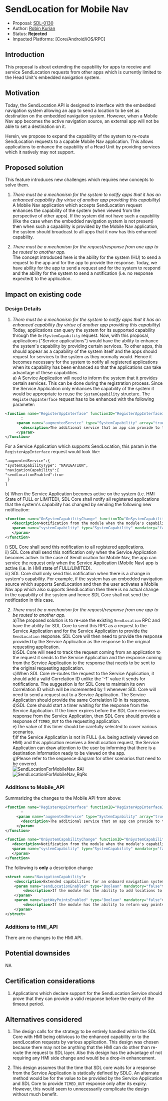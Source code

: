 # SendLocation for Mobile Nav

* Proposal: [SDL-0130](0130-SendLocation-for-Mobile-Nav.md)
* Author: [Robin Kurian](https://github.com/robinmk)
* Status: **Rejected**
* Impacted Platforms: [Core/Android/iOS/RPC]

## Introduction

This proposal is about extending the capability for apps to receive and service SendLocation requests from other apps which is currently limited to the Head Unit's embedded navigation system.

## Motivation

Today, the SendLocation API is designed to interface with the embedded navigation system allowing an app to send a location to be set as destination on the embedded navigation system. However, when a Mobile Nav app becomes the active navigation source, an external app will not be able to set a destination on it. 

Herein, we propose to expand the capability of the system to re-route SendLocation requests to a capable Mobile Nav application. This allows applications to enhance the capability of a Head Unit by providing services which it natively may not support.

## Proposed solution

This feature introduces new challenges which requires new concepts to solve them.
 1) *There must be a mechanism for the system to notify apps that it has an enhanced capability (by virtue of another app providing this capability)*  
   A Mobile Nav application which accepts SendLocation request enhances the capability of the system (when viewed from the perspective of other apps). If the system did not have such a capability (like the case when the embedded navigation system is not present) then when such a capability is provided by the Mobile Nav application, the system should broadcast to all apps that it now has this enhanced capability.
   
 2) *There must be a mechanism for the request/response from one app to be routed to another app.*  
 The concept introduced here is the ability for the system (HU) to send a request to the app and for the app to provide the response. Today, we have ability for the app to send a request and for the system to respond and the ability for the system to send a notification (i.e. no response expected) to the application.

## Impact on existing code
### Design Details

1) *There must be a mechanism for the system to notify apps that it has an enhanced capability (by virtue of another app providing this capability)*  
Today, applications can query the system for its supported capability through the `GetSystemCapability` request. Now, with this proposal, applications ("Service applications") would have the ability to enhance the system's capability by providing certain services. To other apps, this should appear as a capability of the system itself and the apps should request for services to the system as they normally would. Hence it becomes necessary for the system to notify all registered applications when its capability has been enhanced so that the applications can take advantage of these capabilities.    
a) A Service Application will need to inform the system that it provides certain services. This can be done during the registration process. Since the Service Application only enhances the capability of the system it would be appropriate to reuse the `SystemCapability` structure. The `RegisterAppInterface` request has to be enhanced with the following parameter:

 ```xml
 <function name="RegisterAppInterface" functionID="RegisterAppInterfaceID" messagetype="request">
        :
      <param name="augmentedService" type="SystemCapability" array="true" mandatory="false">
        <description>The additional service that an app can provide to the system to augment its capability</description>
      </param>
</function>
```

For a Service Application which supports SendLocation, this param in the `RegisterAppInterface` request would look like:
 ```xml
 "augmentedService":{  
 "systemCapabilityType": "NAVIGATION",  
 "navigationCapability":{  
 "sendLocationEnabled":true
  }  
 }
 ```
 b) When the Service Application becomes active on the system (i.e. HMI State of FULL or LIMITED), SDL Core shall notify all registered
 applications that the system's capability has changed by sending the following new notification:
  ```xml
  <function name="OnSystemCapabilityChange" functionID="OnSystemCapabilityChangeID" messagetype="notification">
     <description>Notification from the module when the module's capability has changed.</description>
     <param name="systemCapability" type="SystemCapability" mandatory="false" array="true">
     </param>
 </function>
  ```
  i) SDL Core shall send this notification to all registered applications.  
  ii) SDL Core shall send this notification only when the Service Application becomes active. In the case of SendLocation for Mobile Nav, the app can service the request only when the Service Application (Mobile Nav) app is active (i.e. in HMI state of FULL/LIMITED).  
  iii) SDL Core shall only send this notification when there is a change in system's capability. For example, if the system has an embedded navigation source which supports SendLocation and then the user activates a Mobile Nav app which also supports SendLocation then there is no actual change in the capability of the system and hence SDL Core shall not send the notification in this case.
  
2) *There must be a mechanism for the request/response from one app to be routed to another app.*  
a)The proposed solution is to re-use the existing `SendLocation` RPC and have the ability for SDL Core to send this RPC as a request to the Service Application and for the Service Application to provide the `SendLocation` response. SDL Core will then need to provide the response provided by the Service Application as the response to the original requesting application.  
b)SDL Core will need to track the request coming from an application to the request it sends to the Service Application and the response coming from the Service Application to the response that needs to be sent to the original requesting application.  
c)When SDL Core re-routes the request to the Service Application, it should add a valid Correlation ID unlike the '-1' value it sends for notifications. The suggestion is for SDL Core to maintain its own Correlation ID which will be incremented by 1 whenever SDL Core will need to send a request out to a Service Application. The Service Application should provide the same Correlation ID in its response.  
d)SDL Core should start a timer waiting for the response from the Service Application. If the timer expires before the SDL Core receives a response from the Service Application, then SDL Core should provide a response of `TIMED_OUT` to the requesting application.  
e)The value of this timer should be carefully selected to cover various scenarios.  
f)If the Service Application is not in FULL (i.e. being actively viewed on HMI) and this application receives a SendLocation request, the Service Application can draw attention to the user by informing that there is a destination information ready to be viewed on the app.  
g)Please refer to the sequence diagram for other scenarios that need to be covered.
<br />![SendLocationForMobileNav_RAI][SendLocationForMobileNav-RAI]
<br />![SendLocationForMobileNav_RqRs][SendLocationForMobileNav-RqRs]
### Additions to Mobile_API
Summarizing the changes to the Mobile API from above:

 ```xml
 <function name="RegisterAppInterface" functionID="RegisterAppInterfaceID" messagetype="request">
        :
      <param name="augmentedService" type="SystemCapability" array="true" mandatory="false">
        <description>The additional service that an app can provide to the system to augment its capability</description>
      </param>
</function>
```

 ```xml
 <function name="OnSystemCapabilityChange" functionID="OnSystemCapabilityChangeID" messagetype="notification">
    <description>Notification from the module when the module's capability has changed.</description>
    <param name="systemCapability" type="SystemCapability" mandatory="false" array="true">
    </param>
</function>
 ```
The following is **only** a description change

```xml
<struct name="NavigationCapability">
    <description>Extended capabilities for an onboard navigation system</description>
    <param name="sendLocationEnabled" type="Boolean" mandatory="false">
        <description>If the module has the ability to add locations to the **active navigation source**.</description>
    </param>
    <param name="getWayPointsEnabled" type="Boolean" mandatory="false">
        <description>If the module has the ability to return way points from onboard nav</description>
    </param>
</struct>
```
### Additions to HMI_API

There are no changes to the HMI API.

## Potential downsides

NA

## Certification considerations
1.  Applications which declare support for the SendLocation Service should prove that they can provide a valid response before the expiry of the timeout period.

## Alternatives considered

1. The design calls for the strategy to be entirely handled within the SDL Core with HMI being oblivious to the enhanced capability or to the sendLocation requests by various application. This design was chosen because there may not be anything that the HMI can do other than re-route the request to SDL layer. Also this design has the advantage of not requiring any HMI side change and would be a drop-in enhancement.

2. This design assumes that the time that SDL core waits for a response from the Service Application is statically defined by SDLC. An alternate method would be for the value to be provided by the Service Application and SDL Core to provide `TIMED_OUT` response only after its expiry. However, this would seem to unnecessarily complicate the design without much benefit.


[SendLocationForMobileNav-RAI]: ../assets/proposals/0130-SendLocation-for-Mobile-Nav/SendLocationForMobileNav_RAI.jpg
[SendLocationForMobileNav-RqRs]: ../assets/proposals/0130-SendLocation-for-Mobile-Nav/SendLocationForMobileNav_RequestResponse.jpg
